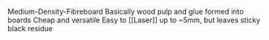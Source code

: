 Medium-Density-Fibreboard
Basically wood pulp and glue formed into boards
Cheap and versatile
Easy to [[Laser]] up to ~5mm, but leaves sticky black residue